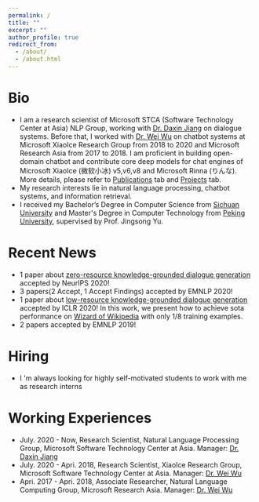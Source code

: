```yaml
---
permalink: /
title: ""
excerpt: ""
author_profile: true
redirect_from: 
  - /about/
  - /about.html
---
```



# Bio
* I am a research scientist of Microsoft STCA (Software Technology Center at Asia) NLP Group, working with <a href="https://www.microsoft.com/en-us/research/people/djiang/">Dr. Daxin Jiang</a> on dialogue systems. Before that, I worked with <a href="https://sites.google.com/view/wei-wu-homepage">Dr. Wei Wu</a> on chatbot systems at Microsoft XiaoIce Research Group from 2018 to 2020 and Microsoft Research Asia from 2017 to 2018. I am proficient in building open-domain chatbot and contribute core deep models for chat engines of Microsoft XiaoIce (微软小冰) v5,v6,v8 and Microsoft Rinna (りんな). More details, please refer to <a href="https://nlpxucan.github.io/publications/">Publications</a> tab and <a href="https://nlpxucan.github.io/talks/">Projects</a> tab.
* My research interests lie in natural language processing, chatbot systems, and information retrieval.
* I received my Bachelor’s Degree in Computer Science from [Sichuan University](http://http://scu.edu.cn/) and Master's Degree in Computer Technology from [Peking University](https://www.pku.edu.cn/), supervised by Prof. Jingsong Yu.

# Recent News
* 1 paper about <a href="https://arxiv.org/abs/2008.12918">zero-resource knowledge-grounded dialogue generation</a> accepted by NeurIPS 2020!
* 3 papers(2 Accept, 1 Accept Findings) accepted by EMNLP 2020!
* 1 paper about <a href="https://openreview.net/forum?id=rJeIcTNtvS">low-resource knowledge-grounded dialogue generation</a> accepted by ICLR 2020! In this work, we present how to achieve sota performance on <a href="https://arxiv.org/abs/1811.01241">Wizard of Wikipedia</a> with only 1/8 training examples. 
* 2 papers accepted by EMNLP 2019!

# Hiring
* I 'm always looking for highly self-motivated students to work with me as research interns

# Working Experiences
* July. 2020 - Now, Research Scientist, Natural Language Processing Group, Microsoft Software Technology Center at Asia. Manager: <a href="https://www.microsoft.com/en-us/research/people/djiang/">Dr. Daxin Jiang</a>
* July. 2020 - Apri. 2018, Research Scientist, XiaoIce Research Group, Microsoft Software Technology Center at Asia. Manager: <a href="https://sites.google.com/view/wei-wu-homepage">Dr. Wei Wu</a>
* Apri. 2017 - Apri. 2018, Associate Researcher, Natural Language Computing Group, Microsoft Research Asia. Manager: <a href="https://sites.google.com/view/wei-wu-homepage">Dr. Wei Wu</a>

